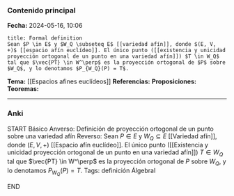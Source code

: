 ### Contenido principal

**Fecha:** 2024-05-16, 10:06

```ad-formal
title: Formal definition
Sean $P \in E$ y $W_Q \subseteq E$ [[variedad afín]], donde $(E, V, +)$ [[espacio afín euclídeo]]. El único punto ([[existencia y unicidad proyección ortogonal de un punto en una variedad afín]]) $T \in W_Q$ tal que $\vec{PT} \in W^\perp$ es la proyección ortogonal de $P$ sobre $W_Q$, y lo denotamos $P_{W_Q}(P) = T$.
```

**Tema:** [[Espacios afines euclídeos]]
**Referencias:**
**Proposiciones:**
**Teoremas:**

---
### Anki

START
Básico
Anverso: Definición de proyección ortogonal de un punto sobre una variedad afín
Reverso: Sean $P \in E$ y $W_Q \subseteq E$ [[Variedad afín]], donde $(E, V, +)$ [[Espacio afín euclídeo]]. El único punto ([[Existencia y unicidad proyección ortogonal de un punto en una variedad afín]]) $T \in W_Q$ tal que $\vec{PT} \in W^\perp$ es la proyección ortogonal de $P$ sobre $W_Q$, y lo denotamos $P_{W_Q}(P) = T$.
Tags: definición ÁlgebraI
<!--ID: 1715864620200-->
END
